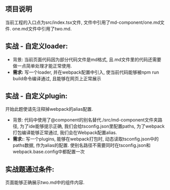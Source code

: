 ## 项目说明
当前工程的入口点为src/index.tsx文件, 文件中引用了md-component/one.md文件.
one.md文件中引用了two.md.
## 实战 - 自定义loader:
- 背景: 当前页面代码因为部分代码文件是md格式, 且.md文件里的代码还需要做一点简单处理才能正常使用. 
- **需求:** 写一个loader, 并在webpack配置中引入, 使当前代码能够被npm run build命令编译通过, 且能够在网页上正常展示

## 实战 - 自定义plugin:
开始此题使请先注释掉webpack的alias配置.
- 背景: 代码中使用了@component的别名替代./src/md-component文件夹路径, 为了ide能够提示正确, 我们会给tsconfig.json里配置paths, 为了webpack打包编译能够正常通过, 我们会在Webpack配置alias.
- **需求:**: 写一个plugins, 能够在webpack打包时, 动态读取tsconfig.json中的paths数据, 作为alias的配置. 使别名路径不需要同时在tsconfig.json和webpack.base.config中都配置一次

## 实战题通过条件:
页面能够正确展示two.md中的组件内容.